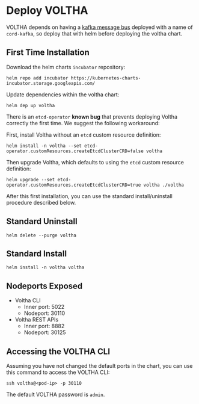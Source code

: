 # Deploy VOLTHA

VOLTHA depends on having a [kafka message bus](kafka.md) deployed with a name
of `cord-kafka`, so deploy that with helm before deploying the voltha chart.


## First Time Installation

Download the helm charts `incubator` repository:

```shell
helm repo add incubator https://kubernetes-charts-incubator.storage.googleapis.com/
```

Update dependencies within the voltha chart:

```shell
helm dep up voltha
```

There is an `etcd-operator` **known bug** that prevents deploying
Voltha correctly the first time. We suggest the following workaround:

First, install Voltha without an `etcd` custom resource definition:

```shell
helm install -n voltha --set etcd-operator.customResources.createEtcdClusterCRD=false voltha
```

Then upgrade Voltha, which defaults to using the `etcd` custom
resource definition:

```shell
helm upgrade --set etcd-operator.customResources.createEtcdClusterCRD=true voltha ./voltha
```

After this first installation, you can use the standard
install/uninstall procedure described below.

## Standard Uninstall

```shell
helm delete --purge voltha
```

## Standard Install

```shell
helm install -n voltha voltha
```

## Nodeports Exposed

* Voltha CLI
    * Inner port: 5022
    * Nodeport: 30110
* Voltha REST APIs
    * Inner port: 8882
    * Nodeport: 30125

## Accessing the VOLTHA CLI

Assuming you have not changed the default ports in the chart,
you can use this command to access the VOLTHA CLI:

```shell
ssh voltha@<pod-ip> -p 30110
```

The default VOLTHA password is `admin`.
